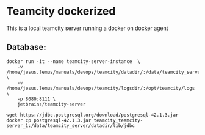 # Teamcity dockerized


This is a local teamcity server running a docker on docker agent


## Database:

```
docker run -it --name teamcity-server-instance  \
    -v /home/jesus.lemus/manuals/devops/teamcity/datadir/:/data/teamcity_server/datadir \
    -v /home/jesus.lemus/manuals/devops/teamcity/logsdir/:/opt/teamcity/logs  \
    -p 8080:8111 \
    jetbrains/teamcity-server
```
```
wget https://jdbc.postgresql.org/download/postgresql-42.1.3.jar
docker cp postgresql-42.1.3.jar teamcity_teamcity-server_1:/data/teamcity_server/datadir/lib/jdbc
```

